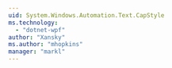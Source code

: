 ```yaml
---
uid: System.Windows.Automation.Text.CapStyle
ms.technology: 
  - "dotnet-wpf"
author: "Xansky"
ms.author: "mhopkins"
manager: "markl"
---
```

